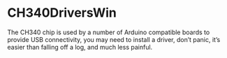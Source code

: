 # CH340DriversWin
The CH340 chip is used by a number of Arduino compatible boards to provide USB connectivity, you may need to install a driver, don’t panic, it’s easier than falling off a log, and much less painful.

